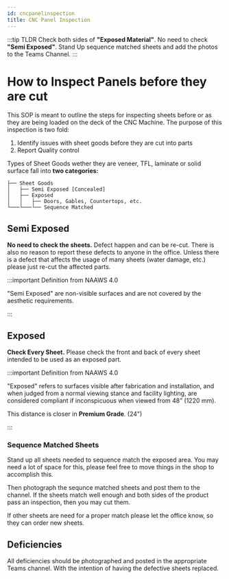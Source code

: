 ```yaml
---
id: cncpanelinspection
title: CNC Panel Inspection
---
```

:::tip TLDR 
Check both sides of **"Exposed Material"**. No need to check **"Semi Exposed"**. Stand Up sequence matched sheets and add the photos to the Teams Channel.
:::


# How to Inspect Panels before they are cut

This SOP is meant to outline the steps for inspecting sheets before or as they are being loaded on the deck of the CNC Machine. The purpose of this inspection is two fold:
1. Identify issues with sheet goods before they are cut into parts
2. Report Quality control

Types of Sheet Goods wether they are veneer, TFL, laminate or solid surface fall into **two categories:**

```
├── Sheet Goods
│   ├── Semi Exposed [Concealed]
│   ├── Exposed
│   │   ├── Doors, Gables, Countertops, etc.
└───└───└── Sequence Matched

```

## Semi Exposed

**No need to check the sheets.** Defect happen and can be re-cut. There is also no reason to report these defects to anyone in the office.
Unless there is a defect that affects the usage of many sheets (water damage, etc.) please just re-cut the affected parts.

:::important Definition from NAAWS 4.0

"Semi Exposed" are non-visible surfaces and are not covered by the aesthetic requirements.

:::

## Exposed

**Check Every Sheet.** Please check the front and back of every sheet intended to be used as an exposed part.

:::important Definition from NAAWS 4.0

"Exposed" refers to surfaces visible after fabrication and installation, and when judged from a normal viewing stance and
facility lighting, are considered compliant if inconspicuous when viewed from 48” (1220 mm).

This distance is closer in **Premium Grade**. (24")

:::

### Sequence Matched Sheets

Stand up all sheets needed to sequence match the exposed area. You may need a lot of space for this, please feel free to move things in the shop to accomplish this.

Then photograph the sequnce matched sheets and post them to the channel. If the sheets match well enough and both sides of the product pass an inspection, then you may cut them.

If other sheets are need for a proper match please let the office know, so they can order new sheets.

## Deficiencies

All deficiencies should be photographed and posted in the appropriate Teams channel. With the intention of having the defective sheets replaced.

